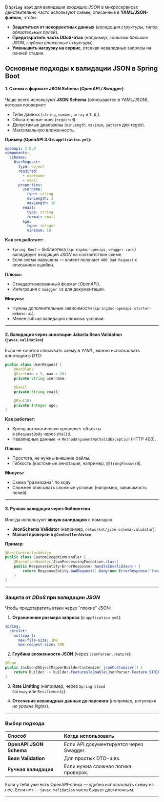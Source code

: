 В **`Spring Boot`** для валидации входящих *JSON* в микросервисах действительно часто используют схемы, описанные в **YAML/JSON-файлах**, чтобы:
- **Защититься от некорректных данных** (*валидация структуры, типов, обязательных полей*).    
- **Предотвратить часть DDoS-атак** (*например, слишком большие JSON, глубоко вложенные структуры*).    
- **Уменьшить нагрузку на сервис**, отсекая невалидные запросы на ранней стадии.    

## **Основные подходы к валидации JSON в Spring Boot**

#### **1. Схемы в формате JSON Schema** (*OpenAPI / Swagger*)
Чаще всего используют **JSON Schema** (описывается в YAML/JSON), которая проверяет:
- Типы данных (`string`, `number`, `array` и т. д.).    
- Обязательные поля (`required`).    
- Допустимые диапазоны (`minLength`, `maximum`, `pattern` для regex).    
- Максимальную вложенность.    

**Пример (OpenAPI 3.0 в `application.yml`):**
```yaml
openapi: 3.0.0
components:
  schemas:
    UserRequest:
      type: object
      required:
        - username
        - email
      properties:
        username:
          type: string
          minLength: 3
          maxLength: 20
        email:
          type: string
          format: email
        age:
          type: integer
          minimum: 18
```

**Как это работает:**
- `Spring Boot` + библиотека (`springdoc-openapi`, `swagger-core`) валидирует входящий *JSON* на соответствие схеме.    
- Если схема нарушена — клиент получает `400 Bad Request` с описанием ошибки.    

**Плюсы:**
- Стандартизированный формат (*OpenAPI*).    
- Интеграция с `Swagger UI` для документации.    

**Минусы:**
- Нужны дополнительные зависимости (`springdoc-openapi-starter-webmvc-ui`).    
- Менее гибкая валидация сложных условий.    

---
#### **2. Валидация через аннотации Jakarta Bean Validation (`javax.validation`)**

Если не хочется описывать схему в *YAML*, можно использовать аннотации в *DTO*:
```java
public class UserRequest {
    @NotBlank
    @Size(min = 3, max = 20)
    private String username;

    @Email
    private String email;

    @Min(18)
    private Integer age;
}
```

**Как работает:**
- Spring автоматически проверяет объекты в `@RequestBody` через `@Valid`.    
- Невалидные данные → `MethodArgumentNotValidException` (HTTP 400).    

**Плюсы:**
- Простота, не нужны внешние файлы.    
- Гибкость (кастомные аннотации, например, `@StrongPassword`).    

**Минусы:**
- Схема "размазана" по коду.    
- Сложнее описывать сложные условия (например, зависимость полей).    

---
#### **3. Ручная валидация через библиотеки**
Иногда используют **явную валидацию** с помощью:
- **JsonSchema Validator** (например, `networknt/json-schema-validator`).    
- **Manuel проверки в `@ControllerAdvice`**.    

**Пример:**
```java
@RestControllerAdvice
public class CustomExceptionHandler {
    @ExceptionHandler(JsonProcessingException.class)
    public ResponseEntity<ErrorResponse> handleInvalidJson() {
        return ResponseEntity.badRequest().body(new ErrorResponse("Invalid JSON"));
    }
}
```

---
### **Защита от *DDoS* при валидации *JSON***
Чтобы предотвратить атаки через "плохие" JSON:

1. **Ограничение размера запроса** (в `application.yml`):
```yaml
spring:
  servlet:
    multipart:
      max-file-size: 1MB
      max-request-size: 1MB
```
    
2. **Глубина вложенности JSON** (через `JsonParser.Feature`):
```java
@Bean
public Jackson2ObjectMapperBuilderCustomizer jsonCustomizer() {
    return builder -> builder.featuresToEnable(JsonParser.Feature.STRICT_DUPLICATE_DETECTION);
}
```
    
3. **Rate Limiting** (например, через `Spring Cloud Gateway` или `Resilience4j`).
    
4. **Отсечение невалидных данных до парсинга** (*например, регулярки на уровне Nginx*).    

---
### **Выбор подхода**

| Способ                  | Когда использовать                      |
| :---------------------- | :-------------------------------------- |
| **OpenAPI JSON Schema** | Если API документируется через Swagger. |
| **Bean Validation**     | Для простых DTO-шек.                    |
| **Ручная валидация**    | Если нужна сложная логика проверок.     |

Если у тебя уже есть OpenAPI-спека — удобно использовать схему из неё. Если нет — `javax.validation` часто бывает достаточным.

---
